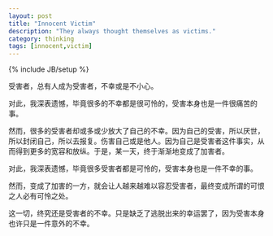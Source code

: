 ```yaml
---
layout: post
title: "Innocent Victim"
description: "They always thought themselves as victims."
category: thinking
tags: [innocent,victim]
---
```

{% include JB/setup %}


   受害者，总有人成为受害者，不幸或是不小心。
   
   
   对此，我深表遗憾，毕竟很多的不幸都是很可怜的，受害本身也是一件很痛苦的事。
   
   
   然而，很多的受害者却或多或少放大了自己的不幸。因为自己的受害，所以厌世，所以封闭自己，所以去报复。伤害自己或是他人。因为自己是受害者这件事实，从而得到更多的宽容和放纵。于是，某一天，终于渐渐地变成了加害者。
   
   
   对此，我深表遗憾，毕竟很多受害者都是可怜的，受害本身也是一件不幸的事。
   
   
   然而，变成了加害的一方，就会让人越来越难以容忍受害者，最终变成所谓的可恨之人必有可怜之处。
   
   
   这一切，终究还是受害者的不幸。只是缺乏了逃脱出来的幸运罢了，因为受害本身也许只是一件意外的不幸。
  
  
  